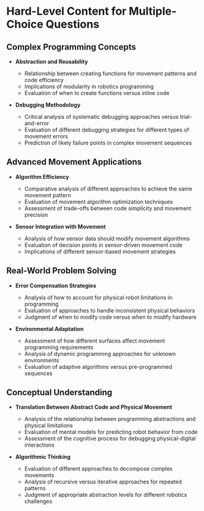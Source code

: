 # Hard-Level Content for Multiple-Choice Questions

## Complex Programming Concepts
- **Abstraction and Reusability**
  - Relationship between creating functions for movement patterns and code efficiency
  - Implications of modularity in robotics programming
  - Evaluation of when to create functions versus inline code

- **Debugging Methodology**
  - Critical analysis of systematic debugging approaches versus trial-and-error
  - Evaluation of different debugging strategies for different types of movement errors
  - Prediction of likely failure points in complex movement sequences

## Advanced Movement Applications
- **Algorithm Efficiency**
  - Comparative analysis of different approaches to achieve the same movement pattern
  - Evaluation of movement algorithm optimization techniques
  - Assessment of trade-offs between code simplicity and movement precision

- **Sensor Integration with Movement**
  - Analysis of how sensor data should modify movement algorithms
  - Evaluation of decision points in sensor-driven movement code
  - Implications of different sensor-based movement strategies

## Real-World Problem Solving
- **Error Compensation Strategies**
  - Analysis of how to account for physical robot limitations in programming
  - Evaluation of approaches to handle inconsistent physical behaviors
  - Judgment of when to modify code versus when to modify hardware

- **Environmental Adaptation**
  - Assessment of how different surfaces affect movement programming requirements
  - Analysis of dynamic programming approaches for unknown environments
  - Evaluation of adaptive algorithms versus pre-programmed sequences

## Conceptual Understanding
- **Translation Between Abstract Code and Physical Movement**
  - Analysis of the relationship between programming abstractions and physical limitations
  - Evaluation of mental models for predicting robot behavior from code
  - Assessment of the cognitive process for debugging physical-digital interactions

- **Algorithmic Thinking**
  - Evaluation of different approaches to decompose complex movements
  - Analysis of recursive versus iterative approaches for repeated patterns
  - Judgment of appropriate abstraction levels for different robotics challenges